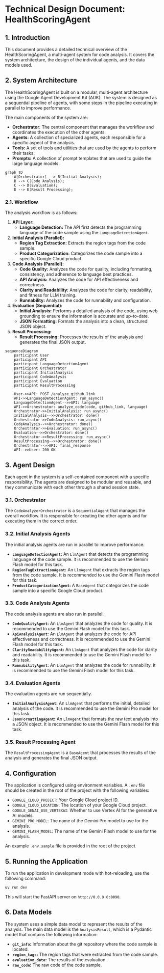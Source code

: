 # Technical Design Document: HealthScoringAgent

## 1. Introduction

This document provides a detailed technical overview of the HealthScoringAgent, a multi-agent system for code analysis. It covers the system architecture, the design of the individual agents, and the data models used.

## 2. System Architecture

The HealthScoringAgent is built on a modular, multi-agent architecture using the Google Agent Development Kit (ADK). The system is designed as a sequential pipeline of agents, with some steps in the pipeline executing in parallel to improve performance.

The main components of the system are:

*   **Orchestrator:** The central component that manages the workflow and coordinates the execution of the other agents.
*   **Agents:** A collection of specialized agents, each responsible for a specific aspect of the analysis.
*   **Tools:** A set of tools and utilities that are used by the agents to perform their tasks.
*   **Prompts:** A collection of prompt templates that are used to guide the large language models.

```mermaid
graph TD
    A[Orchestrator] --> B(Initial Analysis);
    B --> C(Code Analysis);
    C --> D(Evaluation);
    D --> E(Result Processing);
```

### 2.1. Workflow

The analysis workflow is as follows:

1.  **API Layer:**
    *   **Language Detection:** The API first detects the programming language of the code sample using the `LanguageDetectionAgent`.
2.  **Initial Analysis (Parallel):**
    *   **Region Tag Extraction:** Extracts the region tags from the code sample.
    *   **Product Categorization:** Categorizes the code sample into a specific Google Cloud product.
3.  **Code Analysis (Parallel):**
    *   **Code Quality:** Analyzes the code for quality, including formatting, consistency, and adherence to language best practices.
    *   **API Analysis:** Analyzes the code for API effectiveness and correctness.
    *   **Clarity and Readability:** Analyzes the code for clarity, readability, and fitness for LLM training.
    *   **Runnability:** Analyzes the code for runnability and configuration.
3.  **Evaluation (Sequential):**
    *   **Initial Analysis:** Performs a detailed analysis of the code, using web grounding to ensure the information is accurate and up-to-date.
    *   **JSON Formatting:** Formats the analysis into a clean, structured JSON object.
4.  **Result Processing:**
    *   **Result Processing:** Processes the results of the analysis and generates the final JSON output.

```mermaid
sequenceDiagram
    participant User
    participant API
    participant LanguageDetectionAgent
    participant Orchestrator
    participant InitialAnalysis
    participant CodeAnalysis
    participant Evaluation
    participant ResultProcessing

    User->>API: POST /analyze_github_link
    API->>LanguageDetectionAgent: run_async()
    LanguageDetectionAgent-->>API: language
    API->>Orchestrator: analyze_code(code, github_link, language)
    Orchestrator->>InitialAnalysis: run_async()
    InitialAnalysis-->>Orchestrator: done()
    Orchestrator->>CodeAnalysis: run_async()
    CodeAnalysis-->>Orchestrator: done()
    Orchestrator->>Evaluation: run_async()
    Evaluation-->>Orchestrator: done()
    Orchestrator->>ResultProcessing: run_async()
    ResultProcessing-->>Orchestrator: done()
    Orchestrator-->>API: final_response
    API-->>User: 200 OK
```

## 3. Agent Design

Each agent in the system is a self-contained component with a specific responsibility. The agents are designed to be modular and reusable, and they communicate with each other through a shared session state.

### 3.1. Orchestrator

The `CodeAnalyzerOrchestrator` is a `SequentialAgent` that manages the overall workflow. It is responsible for creating the other agents and for executing them in the correct order.

### 3.2. Initial Analysis Agents

The initial analysis agents are run in parallel to improve performance.

*   **`LanguageDetectionAgent`:** An `LlmAgent` that detects the programming language of the code sample. It is recommended to use the Gemini Flash model for this task.
*   **`RegionTagExtractionAgent`:** An `LlmAgent` that extracts the region tags from the code sample. It is recommended to use the Gemini Flash model for this task.
*   **`ProductCategorizationAgent`:** A `BaseAgent` that categorizes the code sample into a specific Google Cloud product.

### 3.3. Code Analysis Agents

The code analysis agents are also run in parallel.

*   **`CodeQualityAgent`:** An `LlmAgent` that analyzes the code for quality. It is recommended to use the Gemini Flash model for this task.
*   **`ApiAnalysisAgent`:** An `LlmAgent` that analyzes the code for API effectiveness and correctness. It is recommended to use the Gemini Flash model for this task.
*   **`ClarityReadabilityAgent`:** An `LlmAgent` that analyzes the code for clarity and readability. It is recommended to use the Gemini Flash model for this task.
*   **`RunnabilityAgent`:** An `LlmAgent` that analyzes the code for runnability. It is recommended to use the Gemini Flash model for this task.

### 3.4. Evaluation Agents

The evaluation agents are run sequentially.

*   **`InitialAnalysisAgent`:** An `LlmAgent` that performs the initial, detailed analysis of the code. It is recommended to use the Gemini Pro model for this task.
*   **`JsonFormattingAgent`:** An `LlmAgent` that formats the raw text analysis into a JSON object. It is recommended to use the Gemini Flash model for this task.

### 3.5. Result Processing Agent

The `ResultProcessingAgent` is a `BaseAgent` that processes the results of the analysis and generates the final JSON output.

## 4. Configuration

The application is configured using environment variables. A `.env` file should be created in the root of the project with the following variables:

*   `GOOGLE_CLOUD_PROJECT`: Your Google Cloud project ID.
*   `GOOGLE_CLOUD_LOCATION`: The location of your Google Cloud project.
*   `GOOGLE_GENAI_USE_VERTEXAI`: Whether to use Vertex AI for the generative AI models.
*   `GEMINI_PRO_MODEL`: The name of the Gemini Pro model to use for the analysis.
*   `GEMINI_FLASH_MODEL`: The name of the Gemini Flash model to use for the analysis.

An example `.env.sample` file is provided in the root of the project.

## 5. Running the Application

To run the application in development mode with hot-reloading, use the following command:

```bash
uv run dev
```

This will start the FastAPI server on `http://0.0.0.0:8090`.

## 6. Data Models

The system uses a simple data model to represent the results of the analysis. The main data model is the `AnalysisResult`, which is a Pydantic model that contains the following information:

*   **`git_info`:** Information about the git repository where the code sample is located.
*   **`region_tags`:** The region tags that were extracted from the code sample.
*   **`evaluation_data`:** The results of the evaluation.
*   **`raw_code`:** The raw code of the code sample.